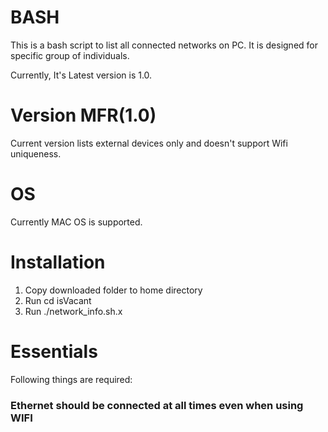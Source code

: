 # BASH

This is a bash script to list all connected networks on PC. It is designed for specific group of individuals.

Currently, It's Latest version is 1.0.

# Version MFR(1.0) 

Current version lists external devices only and doesn't support Wifi uniqueness.
# OS

Currently MAC OS is supported.

# Installation

1) Copy downloaded folder to home directory
2) Run cd isVacant
3) Run ./network_info.sh.x

# Essentials
Following things are required:

### Ethernet should be connected at all times even when using WIFI